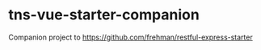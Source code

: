 # tns-vue-starter-companion
Companion project to https://github.com/frehman/restful-express-starter
